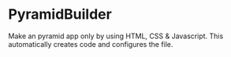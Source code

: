 # PyramidBuilder
Make an pyramid app only by using HTML, CSS &amp; Javascript. This automatically creates code and configures the file.
